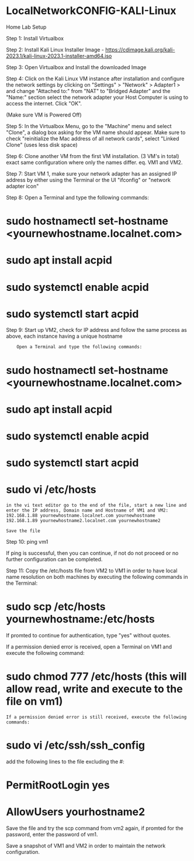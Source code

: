 # LocalNetworkCONFIG-KALI-Linux
Home Lab Setup 

Step 1: Install Virtualbox 

Step 2: Install Kali Linux Installer Image - https://cdimage.kali.org/kali-2023.1/kali-linux-2023.1-installer-amd64.iso

Step 3: Open Virtualbox and Install the downloaded Image

Step 4: Click on the Kali Linux VM instance after installation and configure the network settings by clicking on "Settings" > "Network" > Adapter1 > and change "Attached to:" from "NAT" to "Bridged Adapter" and the "Name:" section select the network adapter your Host Computer is using to access the internet. Click "OK".

(Make sure VM is Powered Off)

Step 5: In the Virtualbox Menu, go to the "Machine" menu and select "Clone", a dialog box asking for the VM name should appear. Make sure to check "reinitialize the Mac address of all network cards", select "Linked Clone" (uses less disk space)

Step 6: Clone another VM from the first VM installation. (3 VM's in total) exact same configuration where only the names differ. eq. VM1 and VM2. 

Step 7: Start VM 1, make sure your network adapter has an assigned IP address by either using the Terminal or the UI "ifconfig" or "network adapter icon"

Step 8: Open a Terminal and type the following commands: 

 # sudo hostnamectl set-hostname <yournewhostname.localnet.com>
 # sudo apt install acpid
 # sudo systemctl enable acpid
 # sudo systemctl start acpid
 
 Step 9: Start up VM2, check for IP address and follow the same process as above, each instance having a unique hostname
        
        Open a Terminal and type the following commands: 

 # sudo hostnamectl set-hostname <yournewhostname.localnet.com>
 # sudo apt install acpid
 # sudo systemctl enable acpid
 # sudo systemctl start acpid
 # sudo vi /etc/hosts

    in the vi text editor go to the end of the file, start a new line and enter the IP address, Domain name and Hostname of VM1 and VM2:
    192.168.1.88 yournewhostname.localnet.com yournewhostname
    192.168.1.89 yournewhostname2.localnet.com yournewhostname2
    
    Save the file

Step 10: ping vm1

If ping is successful, then you can continue, if not do not proceed or no further configuration can be completed. 

Step 11: Copy the /etc/hosts file from VM2 to VM1 in order to have local name resolution on both machines by executing the following commands in the Terminal:

 # sudo scp /etc/hosts yournewhostname:/etc/hosts
  If promted to continue for authentication, type "yes" without quotes. 

  If a permission denied error is received, open a Terminal on VM1 and execute the following command: 
 # sudo chmod 777 /etc/hosts (this will allow read, write and execute to the file on vm1)
    If a permission denied error is still received, execute the following commands: 
 # sudo vi /etc/ssh/ssh_config
  add the following lines to the file excluding the #: 
# PermitRootLogin yes
# AllowUsers yourhostname2

Save the file and try the scp command from vm2 again, if promted for the password, enter the password of vm1. 

Save a snapshot of VM1 and VM2 in order to maintain the network configuration. 




    


